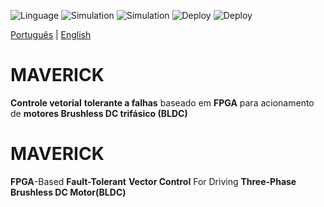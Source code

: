 ![Linguage](https://img.shields.io/badge/VHDL_(IEEE1164)-9A90FD.svg) ![Simulation](https://img.shields.io/badge/ModelSim-green.svg) ![Simulation](https://img.shields.io/badge/iverilog-green.svg) ![Deploy](https://img.shields.io/badge/quartus-blue.svg) ![Deploy](https://img.shields.io/badge/vivado-FF1010.svg)

[Português](#pt) | [English](#en)

<span id="pt">MAVERICK</span>
===========================
**Controle vetorial** **tolerante a falhas** baseado em **FPGA** para acionamento de **motores Brushless DC trifásico (BLDC)**

<span id="en">MAVERICK</span>
===========================
**FPGA**-Based **Fault-Tolerant** **Vector Control** For Driving **Three-Phase Brushless DC Motor(BLDC)**

